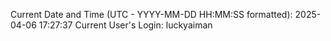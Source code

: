 Current Date and Time (UTC - YYYY-MM-DD HH:MM:SS formatted): 2025-04-06 17:27:37
Current User's Login: luckyaiman
